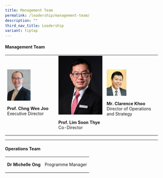 ```yaml
---
title: Management Team
permalink: /leadership/management-team/
description: ""
third_nav_title: Leadership
variant: tiptap
---
```

<h4>Management Team</h4><p></p><table><tbody><tr><td rowspan="1" colspan="1"><div class="isomer-image-wrapper"><img style="width: 50%;" height="auto" width="100%" src="/images/Leaders/prof chng wee joo.png"></div><p><strong>Prof. Chng Wee Joo</strong><br>Executive Director</p></td><td rowspan="1" colspan="1"><div class="isomer-image-wrapper"><img style="width: 100%;" height="auto" width="100%" src="/images/Leaders/prof lim soon thye.png"></div><p><strong>Prof. Lim Soon Thye</strong><br>Co-Director</p></td><td rowspan="1" colspan="1"><div class="isomer-image-wrapper"><img style="width: 40%;" height="auto" width="100%" src="/images/Leaders/mr-clarence-khoo.png"></div><p><strong>Mr. Clarence Khoo</strong><br>Director of Operations and Strategy</p></td></tr></tbody></table><p></p><hr><h4>Operations Team</h4><table><tbody><tr><td rowspan="1" colspan="1"><p><strong>Dr Michelle Ong</strong></p></td><td rowspan="1" colspan="1"><p>Programme Manager</p></td></tr></tbody></table><p></p>